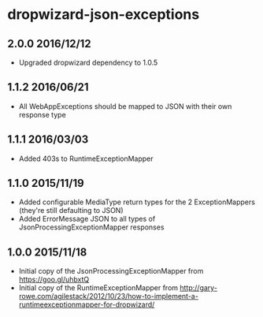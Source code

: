 # dropwizard-json-exceptions

## 2.0.0 2016/12/12

* Upgraded dropwizard dependency to 1.0.5

## 1.1.2 2016/06/21

* All WebAppExceptions should be mapped to JSON with their own response type

## 1.1.1 2016/03/03

* Added 403s to RuntimeExceptionMapper

## 1.1.0 2015/11/19

* Added configurable MediaType return types for the 2 ExceptionMappers (they're still defaulting to JSON)
* Added ErrorMessage JSON to all types of JsonProcessingExceptionMapper responses

## 1.0.0 2015/11/18

* Initial copy of the JsonProcessingExceptionMapper from https://goo.gl/uhbxtQ
* Initial copy of the RuntimeExceptionMapper from http://gary-rowe.com/agilestack/2012/10/23/how-to-implement-a-runtimeexceptionmapper-for-dropwizard/

